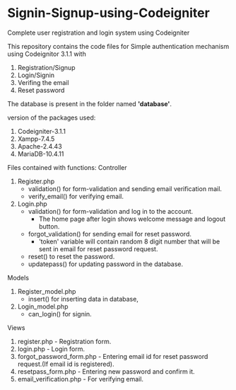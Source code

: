 # Signin-Signup-using-Codeigniter
Complete user registration and login system using Codeigniter

This repository contains the code files for Simple authentication mechanism using Codeignitor 3.1.1 with
1. Registration/Signup
2. Login/Signin
3. Verifing the email
4. Reset password

The database is present in the folder named **'database'**.

version of the packages used:

1. Codeigniter-3.1.1
2. Xampp-7.4.5
3. Apache-2.4.43
4. MariaDB-10.4.11

Files contained with functions:
Controller
1. Register.php
    - validation() for form-validation and sending email verification mail.
	 - verify_email() for verifying email.
2. Login.php
    - validation() for form-validation and log in to the account.
		- The home page after login shows welcome message and logout button.
	 - forgot_validation() for sending email for reset password.
	   - 'token' variable will contain random 8 digit number that will be sent in email for reset password request.
	 - reset() to reset the password.
	 - updatepass() for updating password in the database.
	 
Models
1. Register_model.php
   - insert() for inserting data in database,
2. Login_model.php
   - can_login() for signin.

Views
1. register.php - Registration form.
2. login.php - Login form.
3. forgot_password_form.php - Entering email id for reset password request.(If email id is registered).
4. resetpass_form.php - Entering new password and confirm it.
5. email_verification.php - For verifying email.
